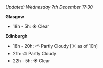 *Updated: Wednesday 7th December 17:30*

**Glasgow**

* 18h - 5h: :sunny: Clear

**Edinburgh**

* 18h - 20h: :partly_sunny: Partly Cloudy [:sunny: as of 10h]
* 21h: :partly_sunny: Partly Cloudy
* 22h - 5h: :sunny: Clear
